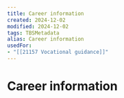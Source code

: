 ```yaml
---
title: Career information
created: 2024-12-02
modified: 2024-12-02
tags: TBSMetadata
alias: Career information
usedFor:
- "[[21157 Vocational guidance]]"
---
```

# Career information
